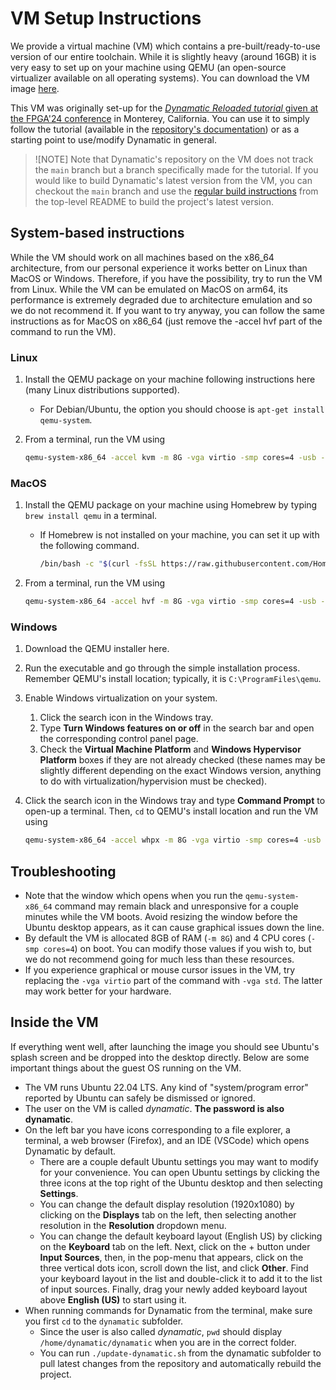 # VM Setup Instructions

We provide a virtual machine (VM) which contains a pre-built/ready-to-use version of our entire toolchain. While it is slightly heavy (around 16GB) it is very easy to set up on your machine using QEMU (an open-source virtualizer available on all operating systems). You can download the VM image [here](https://drive.google.com/file/d/1ddXUHIyK7fEnDPCbSVKzRwGeai80Emr5/view?usp=drive_link).

This VM was originally set-up for the [*Dynamatic Reloaded tutorial* given at the FPGA'24 conference](https://www.isfpga.org/workshops-tutorials/#t7) in Monterey, California. You can use it to simply follow the tutorial (available in the [repository's documentation](Tutorials/Introduction/Introduction.md)) or as a starting point to use/modify Dynamatic in general.

> ![NOTE]
> Note that Dynamatic's repository on the VM does not track the `main` branch but a branch specifically made for the tutorial. If you would like to build Dynamatic's latest version from the VM, you can checkout the `main` branch and use the [regular build instructions](../README.md#building-from-source) from the top-level README to build the project's latest version.

## System-based instructions

While the VM should work on all machines based on the x86_64 architecture, from our personal experience it works better on Linux than MacOS or Windows. Therefore, if you have the possibility, try to run the VM from Linux. While the VM can be emulated on MacOS on arm64, its performance is extremely degraded due to architecture emulation and so we do not recommend it. If you want to try anyway, you can follow the same instructions as for MacOS on x86_64 (just remove the -accel hvf part of the command to run the VM).

### Linux

1. Install the QEMU package on your machine following instructions here (many Linux distributions supported).
    - For Debian/Ubuntu, the option you should choose is `apt-get install qemu-system`.
2. From a terminal, run the VM using
  
    ```sh
    qemu-system-x86_64 -accel kvm -m 8G -vga virtio -smp cores=4 -usb -device usb-tablet -display default,show-cursor=on /path/to/dynamatic-image.qcow2
    ```

### MacOS

1. Install the QEMU package on your machine using Homebrew by typing `brew install qemu` in a terminal.
    - If Homebrew is not installed on your machine, you can set it up with the following command.

      ```sh
      /bin/bash -c "$(curl -fsSL https://raw.githubusercontent.com/Homebrew/install/HEAD/install.sh)"
      ```

2. From a terminal, run the VM using

    ```sh
    qemu-system-x86_64 -accel hvf -m 8G -vga virtio -smp cores=4 -usb -device usb-tablet -display default,show-cursor=on /path/to/dynamatic-image.qcow2
    ```

### Windows

1. Download the QEMU installer here.
2. Run the executable and go through the simple installation process. Remember QEMU's install location; typically, it is `C:\ProgramFiles\qemu`.
3. Enable Windows virtualization on your system.
    1. Click the search icon in the Windows tray.
    2. Type **Turn Windows features on or off** in the search bar and open the corresponding control panel page.
    3. Check the **Virtual Machine Platform** and **Windows Hypervisor Platform** boxes if they are not already checked (these names may be slightly different depending on the exact Windows version, anything to do with virtualization/hypervision must be checked).
4. Click the search icon in the Windows tray and type **Command Prompt** to open-up a terminal. Then, `cd` to QEMU's install location and run the VM using

    ```sh
    qemu-system-x86_64 -accel whpx -m 8G -vga virtio -smp cores=4 -usb -device usb-tablet -display default,show-cursor=on \path\to\dynamatic-image.qcow2
    ```

## Troubleshooting

- Note that the window which opens when you run the `qemu-system-x86_64` command may remain black and unresponsive for a couple minutes while the VM boots. Avoid resizing the window before the Ubuntu desktop appears, as it can cause graphical issues down the line.
- By default the VM is allocated 8GB of RAM (`-m 8G`) and 4 CPU cores (`-smp cores=4`) on boot. You can modify those values if you wish to, but we do not recommend going for much less than these resources.
- If you experience graphical or mouse cursor issues in the VM, try replacing the `-vga virtio` part of the command with `-vga std`. The latter may work better for your hardware.

## Inside the VM

If everything went well, after launching the image you should see Ubuntu's splash screen and be dropped into the desktop directly. Below are some important things about the guest OS running on the VM.

- The VM runs Ubuntu 22.04 LTS. Any kind of "system/program error" reported by Ubuntu can safely be dismissed or ignored.
- The user on the VM is called *dynamatic*. **The password is also dynamatic**.
- On the left bar you have icons corresponding to a file explorer, a terminal, a web browser (Firefox), and an IDE (VSCode) which opens Dynamatic by default.
  - There are a couple default Ubuntu settings you may want to modify for your convenience. You can open Ubuntu settings by clicking the three icons at the top right of the Ubuntu desktop and then selecting **Settings**.
  - You can change the default display resolution (1920x1080) by clicking on the **Displays** tab on the left, then selecting another resolution in the **Resolution** dropdown menu.
  - You can change the default keyboard layout (English US) by clicking on the **Keyboard** tab on the left. Next, click on the + button under **Input Sources**, then, in the pop-menu that appears, click on the three vertical dots icon, scroll down the list, and click **Other**. Find your keyboard layout in the list and double-click it to add it to the list of input sources. Finally, drag your newly added keyboard layout above **English (US)** to start using it.
- When running commands for Dynamatic from the terminal, make sure you first `cd` to the `dynamatic` subfolder.
  - Since the user is also called *dynamatic*, `pwd` should display `/home/dynamatic/dynamatic` when you are in the correct folder.
  - You can run `./update-dynamatic.sh` from the dynamatic subfolder to pull latest changes from the repository and automatically rebuild the project.
